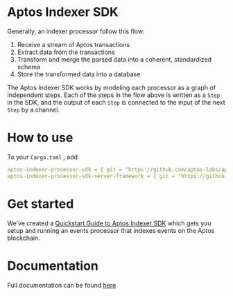 # Aptos Indexer SDK
Generally, an indexer processor follow this flow:

1. Receive a stream of Aptos transactions
2. Extract data from the transactions
3. Transform and merge the parsed data into a coherent, standardized schema
4. Store the transformed data into a database

The Aptos Indexer SDK works by modeling each processor as a graph of independent steps. Each of the steps in the flow above is written as a `Step` in the SDK, and the output of each `Step` is connected to the input of the next `Step` by a channel.

# How to use

To your `Cargo.toml` , add

```yaml
aptos-indexer-processor-sdk = { git = "https://github.com/aptos-labs/aptos-indexer-processor-sdk.git", rev = "{COMMIT_HASH}" }
aptos-indexer-processor-sdk-server-framework = { git = "https://github.com/aptos-labs/aptos-indexer-processor-sdk.git", rev = "{COMMIT_HASH}" }
```

# Get started

We’ve created a [Quickstart Guide to Aptos Indexer SDK](https://aptos.dev/build/indexer/indexer-sdk/quickstart) which gets you setup and running an events processor that indexes events on the Aptos blockchain. 

# Documentation
Full documentation can be found [here](https://aptos.dev/build/indexer/indexer-sdk/documentation)

